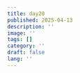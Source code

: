 ```yaml
---
title: day20
published: 2025-04-13
description: ''
image: ''
tags: []
category: ''
draft: false 
lang: ''
---
```

